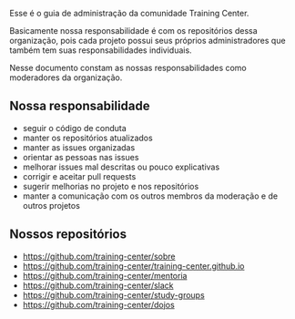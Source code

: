 Esse é o guia de administração da comunidade Training Center.

Basicamente nossa responsabilidade é com os repositórios dessa organização, pois cada projeto possui seus próprios administradores que também tem suas responsabilidades individuais.

Nesse documento constam as nossas responsabilidades como moderadores da organização.

## Nossa responsabilidade

- seguir o código de conduta
- manter os repositórios atualizados
- manter as issues organizadas
- orientar as pessoas nas issues
- melhorar issues mal descritas ou pouco explicativas
- corrigir e aceitar pull requests
- sugerir melhorias no projeto e nos repositórios
- manter a comunicação com os outros membros da moderação e de outros projetos

## Nossos repositórios

- https://github.com/training-center/sobre
- https://github.com/training-center/training-center.github.io
- https://github.com/training-center/mentoria
- https://github.com/training-center/slack
- https://github.com/training-center/study-groups
- https://github.com/training-center/dojos

